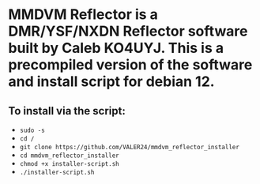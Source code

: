 # MMDVM Reflector is a DMR/YSF/NXDN Reflector software built by Caleb KO4UYJ. This is a precompiled version of the software and install script for debian 12.

## To install via the script:
 - `sudo -s`
 - `cd /`
 - `git clone https://github.com/VALER24/mmdvm_reflector_installer`
 - `cd mmdvm_reflector_installer`
 - `chmod +x installer-script.sh`
 - `./installer-script.sh`
